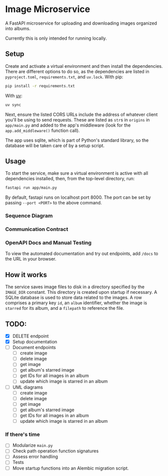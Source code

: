 # Image Microservice

A FastAPI microservice for uploading and downloading images organized into albums.

Currently this is only intended for running locally.

## Setup

Create and activate a virtual environment and then install the dependencies.
There are different options to do so, as the dependencies are listed in `pyproject.toml`, `requirements.txt`, and `uv.lock`.
With pip:

```bash
pip install -r requirements.txt
```

With [uv](https://docs.astral.sh/uv/guides/projects/):

```bash
uv sync
```

Next, ensure the listed CORS URLs include the address of whatever client you'll be using to send requests.
These are listed as `str`s in `origins` in `app/main.py` and added to the app's middleware (look for the `app.add_middleware()` function call).

The app uses sqlite, which is part of Python's standard library, so the database will be taken care of by a setup script.

## Usage

To start the service, make sure a virtual environment is active with all dependencies installed, then, from the top-level directory, run:

```bash
fastapi run app/main.py
```

By default, fastapi runs on localhost port 8000.
The port can be set by passing `--port <PORT>` to the above command.

### Sequence Diagram

### Communication Contract

### OpenAPI Docs and Manual Testing

To view the automated documentation and try out endpoints, add `/docs` to the URL in your browser.

## How it works

The service saves image files to disk in a directory specified by the `IMAGE_DIR` constant.
This directory is created upon startup if necessary.
A SQLite database is used to store data related to the images.
A row comprises a primary key `id`, an `album` identifier, whether the image is `starred` for its album, and a `filepath` to reference the file.

## TODO:

- [x] DELETE endpoint
- [x] Setup documentation
- [ ] Document endpoints
  - [ ] create image
  - [ ] delete image
  - [ ] get image
  - [ ] get album's starred image
  - [ ] get IDs for all images in an album
  - [ ] update which image is starred in an album
- [ ] UML diagrams
  - [ ] create image
  - [ ] delete image
  - [ ] get image
  - [ ] get album's starred image
  - [ ] get IDs for all images in an album
  - [ ] update which image is starred in an album

### If there's time

- [ ] Modularize `main.py`
- [ ] Check path operation function signatures
- [ ] Assess error handling
- [ ] Tests
- [ ] Move startup functions into an Alembic migration script.
